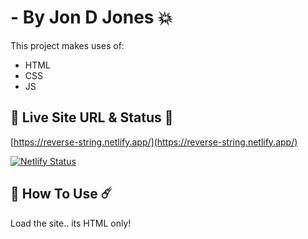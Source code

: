 #  <TEXT GOES HERE> - By Jon D Jones 💥

This project makes uses of:

- HTML
- CSS
- JS

## 👻 Live Site URL & Status 👺

[https://reverse-string.netlify.app/](https://reverse-string.netlify.app/)

[![Netlify Status](https://api.netlify.com/api/v1/badges/9f9030f5-f126-424a-b21d-7f64414ebb12/deploy-status)](https://app.netlify.com/sites/reverse-string/deploys)

## 👾 How To Use ☄️

Load the site.. its HTML only!
